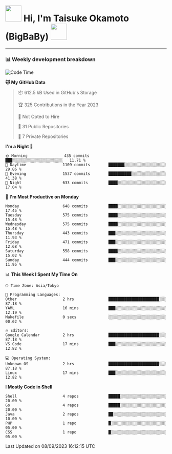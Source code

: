 <!-- Title -->
<h1>
    <img src="https://media.tenor.com/TlyRveJkgo4AAAAi/cloud-cloud-strife.gif" width="50"/> 
    Hi, I'm Taisuke Okamoto (BigBaBy) 
    <img src="https://media.tenor.com/TlyRveJkgo4AAAAi/cloud-cloud-strife.gif" width="50"/>
</h1>

---

<h3> 📊 Weekly development breakdown </h3>
<!-- waka-readme-stats -->

<!--START_SECTION:waka-->
![Code Time](http://img.shields.io/badge/Code%20Time-1%2C612%20hrs%209%20mins-blue)

**🐱 My GitHub Data** 

> 📦 612.5 kB Used in GitHub's Storage 
 > 
> 🏆 325 Contributions in the Year 2023
 > 
> 🚫 Not Opted to Hire
 > 
> 📜 31 Public Repositories 
 > 
> 🔑 7 Private Repositories 
 > 
**I'm a Night 🦉** 

```text
🌞 Morning                435 commits         ███░░░░░░░░░░░░░░░░░░░░░░   11.71 % 
🌆 Daytime                1109 commits        ███████░░░░░░░░░░░░░░░░░░   29.86 % 
🌃 Evening                1537 commits        ██████████░░░░░░░░░░░░░░░   41.38 % 
🌙 Night                  633 commits         ████░░░░░░░░░░░░░░░░░░░░░   17.04 % 
```
📅 **I'm Most Productive on Monday** 

```text
Monday                   648 commits         ████░░░░░░░░░░░░░░░░░░░░░   17.45 % 
Tuesday                  575 commits         ████░░░░░░░░░░░░░░░░░░░░░   15.48 % 
Wednesday                575 commits         ████░░░░░░░░░░░░░░░░░░░░░   15.48 % 
Thursday                 443 commits         ███░░░░░░░░░░░░░░░░░░░░░░   11.93 % 
Friday                   471 commits         ███░░░░░░░░░░░░░░░░░░░░░░   12.68 % 
Saturday                 558 commits         ████░░░░░░░░░░░░░░░░░░░░░   15.02 % 
Sunday                   444 commits         ███░░░░░░░░░░░░░░░░░░░░░░   11.95 % 
```


📊 **This Week I Spent My Time On** 

```text
🕑︎ Time Zone: Asia/Tokyo

💬 Programming Languages: 
Other                    2 hrs               ██████████████████████░░░   87.18 % 
YAML                     16 mins             ███░░░░░░░░░░░░░░░░░░░░░░   12.19 % 
Makefile                 0 secs              ░░░░░░░░░░░░░░░░░░░░░░░░░   00.62 % 

🔥 Editors: 
Google Calendar          2 hrs               ██████████████████████░░░   87.18 % 
VS Code                  17 mins             ███░░░░░░░░░░░░░░░░░░░░░░   12.82 % 

💻 Operating System: 
Unknown OS               2 hrs               ██████████████████████░░░   87.18 % 
Linux                    17 mins             ███░░░░░░░░░░░░░░░░░░░░░░   12.82 % 
```

**I Mostly Code in Shell** 

```text
Shell                    4 repos             █████░░░░░░░░░░░░░░░░░░░░   20.00 % 
Go                       4 repos             █████░░░░░░░░░░░░░░░░░░░░   20.00 % 
Java                     2 repos             ██░░░░░░░░░░░░░░░░░░░░░░░   10.00 % 
PHP                      1 repo              █░░░░░░░░░░░░░░░░░░░░░░░░   05.00 % 
CSS                      1 repo              █░░░░░░░░░░░░░░░░░░░░░░░░   05.00 % 
```




 Last Updated on 08/09/2023 16:12:15 UTC
<!--END_SECTION:waka-->
